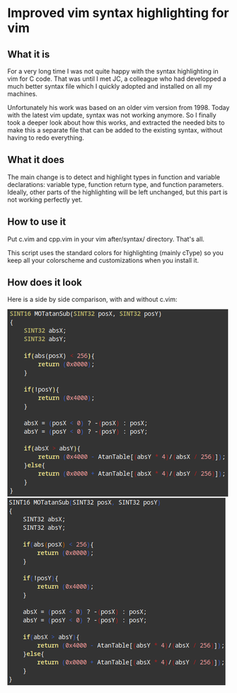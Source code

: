 Improved vim syntax highlighting for vim
========================================

What it is
----------

For a very long time I was not quite happy with the syntax highlighting in vim
for C code. That was until I met JC, a colleague who had developped a much
better syntax file which I quickly adopted and installed on all my machines.

Unfortunately his work was based on an older vim version from 1998.
Today with the latest vim update, syntax was not working anymore. So I finally
took a deeper look about how this works, and extracted the needed bits to make
this a separate file that can be added to the existing syntax, without having
to redo everything.

What it does
------------

The main change is to detect and highlight types in function and variable
declarations: variable type, function return type, and function parameters.
Ideally, other parts of the highlighting will be left unchanged, but this
part is not working perfectly yet.

How to use it
-------------

Put c.vim and cpp.vim in your vim after/syntax/ directory. That's all.

This script uses the standard colors for highlighting (mainly cType) so you
keep all your colorscheme and customizations when you install it.

How does it look
----------------

Here is a side by side comparison, with and without c.vim:

![](enabled.png) ![](disabled.png)
